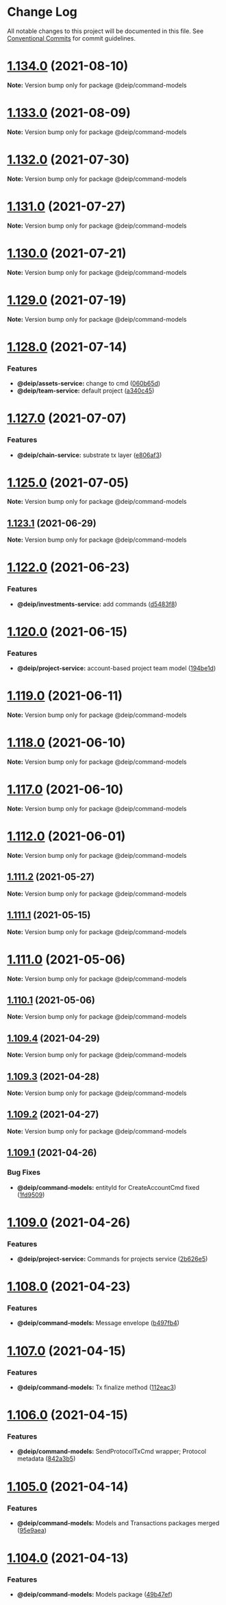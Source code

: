 # Change Log

All notable changes to this project will be documented in this file.
See [Conventional Commits](https://conventionalcommits.org) for commit guidelines.

# [1.134.0](https://gitlab.com/DEIP/deip-client-modules/compare/v1.133.0...v1.134.0) (2021-08-10)

**Note:** Version bump only for package @deip/command-models





# [1.133.0](https://gitlab.com/DEIP/deip-client-modules/compare/v1.132.0...v1.133.0) (2021-08-09)

**Note:** Version bump only for package @deip/command-models





# [1.132.0](https://gitlab.com/DEIP/deip-client-modules/compare/v1.131.1...v1.132.0) (2021-07-30)

**Note:** Version bump only for package @deip/command-models





# [1.131.0](https://gitlab.com/DEIP/deip-client-modules/compare/v1.130.0...v1.131.0) (2021-07-27)

**Note:** Version bump only for package @deip/command-models





# [1.130.0](https://gitlab.com/DEIP/deip-client-modules/compare/v1.129.0...v1.130.0) (2021-07-21)

**Note:** Version bump only for package @deip/command-models





# [1.129.0](https://gitlab.com/DEIP/deip-client-modules/compare/v1.128.2...v1.129.0) (2021-07-19)

**Note:** Version bump only for package @deip/command-models





# [1.128.0](https://gitlab.com/DEIP/deip-client-modules/compare/v1.127.0...v1.128.0) (2021-07-14)


### Features

* **@deip/assets-service:** change to cmd ([060b65d](https://gitlab.com/DEIP/deip-client-modules/commit/060b65da210d1ece6011cc1dd8bcb7d5696a610d))
* **@deip/team-service:** default project ([a340c45](https://gitlab.com/DEIP/deip-client-modules/commit/a340c45431b66ebe6fc02240d32fabffd1e5fbe3))





# [1.127.0](https://gitlab.com/DEIP/deip-client-modules/compare/v1.126.0...v1.127.0) (2021-07-07)


### Features

* **@deip/chain-service:** substrate tx layer ([e806af3](https://gitlab.com/DEIP/deip-client-modules/commit/e806af3c0fe2a810044c395f073baf907822c971))





# [1.125.0](https://gitlab.com/DEIP/deip-client-modules/compare/v1.124.0...v1.125.0) (2021-07-05)

**Note:** Version bump only for package @deip/command-models





## [1.123.1](https://gitlab.com/DEIP/deip-client-modules/compare/v1.123.0...v1.123.1) (2021-06-29)

**Note:** Version bump only for package @deip/command-models





# [1.122.0](https://gitlab.com/DEIP/deip-client-modules/compare/v1.121.1...v1.122.0) (2021-06-23)


### Features

* **@deip/investments-service:** add commands ([d5483f8](https://gitlab.com/DEIP/deip-client-modules/commit/d5483f8b4f57d61cc32e9b630cfee32e143f22bf))





# [1.120.0](https://gitlab.com/DEIP/deip-client-modules/compare/v1.119.0...v1.120.0) (2021-06-15)


### Features

* **@deip/project-service:** account-based project team model ([194be1d](https://gitlab.com/DEIP/deip-client-modules/commit/194be1d0be338f560de7b6dfc63bad7b2938a815))





# [1.119.0](https://gitlab.com/DEIP/deip-client-modules/compare/v1.118.0...v1.119.0) (2021-06-11)

**Note:** Version bump only for package @deip/command-models





# [1.118.0](https://gitlab.com/DEIP/deip-client-modules/compare/v1.116.1...v1.118.0) (2021-06-10)

**Note:** Version bump only for package @deip/command-models





# [1.117.0](https://gitlab.com/DEIP/deip-client-modules/compare/v1.116.1...v1.117.0) (2021-06-10)

**Note:** Version bump only for package @deip/command-models





# [1.112.0](https://gitlab.com/DEIP/deip-client-modules/compare/v1.111.3...v1.112.0) (2021-06-01)

**Note:** Version bump only for package @deip/command-models





## [1.111.2](https://gitlab.com/DEIP/deip-client-modules/compare/v1.111.1...v1.111.2) (2021-05-27)

**Note:** Version bump only for package @deip/command-models





## [1.111.1](https://gitlab.com/DEIP/deip-client-modules/compare/v1.111.0...v1.111.1) (2021-05-15)

**Note:** Version bump only for package @deip/command-models





# [1.111.0](https://gitlab.com/DEIP/deip-client-modules/compare/v1.110.1...v1.111.0) (2021-05-06)

**Note:** Version bump only for package @deip/command-models





## [1.110.1](https://gitlab.com/DEIP/deip-client-modules/compare/v1.110.0...v1.110.1) (2021-05-06)

**Note:** Version bump only for package @deip/command-models





## [1.109.4](https://gitlab.com/DEIP/deip-client-modules/compare/v1.109.3...v1.109.4) (2021-04-29)

**Note:** Version bump only for package @deip/command-models





## [1.109.3](https://gitlab.com/DEIP/deip-client-modules/compare/v1.109.2...v1.109.3) (2021-04-28)

**Note:** Version bump only for package @deip/command-models





## [1.109.2](https://gitlab.com/DEIP/deip-client-modules/compare/v1.109.1...v1.109.2) (2021-04-27)

**Note:** Version bump only for package @deip/command-models





## [1.109.1](https://gitlab.com/DEIP/deip-client-modules/compare/v1.109.0...v1.109.1) (2021-04-26)


### Bug Fixes

* **@deip/command-models:** entityId for CreateAccountCmd fixed ([1fd9509](https://gitlab.com/DEIP/deip-client-modules/commit/1fd9509a42e0d7988ff65f044f7b7a2b93667bcf))





# [1.109.0](https://gitlab.com/DEIP/deip-client-modules/compare/v1.108.0...v1.109.0) (2021-04-26)


### Features

* **@deip/project-service:** Commands for projects service ([2b626e5](https://gitlab.com/DEIP/deip-client-modules/commit/2b626e518e7b33ba87a9a97b25361dc0d612d5a5))





# [1.108.0](https://gitlab.com/DEIP/deip-client-modules/compare/v1.107.0...v1.108.0) (2021-04-23)


### Features

* **@deip/command-models:** Message envelope ([b497fb4](https://gitlab.com/DEIP/deip-client-modules/commit/b497fb4865086d8c54519a4a5e770c0d4aa4e9ba))





# [1.107.0](https://gitlab.com/DEIP/deip-client-modules/compare/v1.106.0...v1.107.0) (2021-04-15)


### Features

* **@deip/command-models:** Tx finalize method ([112eac3](https://gitlab.com/DEIP/deip-client-modules/commit/112eac3c66d3b8d2bd021b57062acaa26dde6b85))





# [1.106.0](https://gitlab.com/DEIP/deip-client-modules/compare/v1.105.0...v1.106.0) (2021-04-15)


### Features

* **@deip/command-models:** SendProtocolTxCmd wrapper; Protocol metadata ([842a3b5](https://gitlab.com/DEIP/deip-client-modules/commit/842a3b5e4e87e06f81e133d2724b552f0aaca70a))





# [1.105.0](https://gitlab.com/DEIP/deip-client-modules/compare/v1.104.0...v1.105.0) (2021-04-14)


### Features

* **@deip/command-models:** Models and Transactions packages merged ([95e9aea](https://gitlab.com/DEIP/deip-client-modules/commit/95e9aea8ff3940e39ed3cd8e8e9dacb766b84cc5))





# [1.104.0](https://gitlab.com/DEIP/deip-client-modules/compare/v1.103.0...v1.104.0) (2021-04-13)


### Features

* **@deip/command-models:** Models package ([49b47ef](https://gitlab.com/DEIP/deip-client-modules/commit/49b47ef0b1581c1774048c631f3d2778bb6f2c71))
